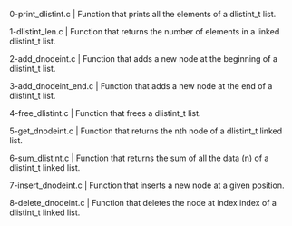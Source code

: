 0-print_dlistint.c | Function that prints all the elements of a dlistint_t list.

1-dlistint_len.c | Function that returns the number of elements in a linked dlistint_t list.

2-add_dnodeint.c | Function that adds a new node at the beginning of a dlistint_t list.

3-add_dnodeint_end.c | Function that adds a new node at the end of a dlistint_t list.

4-free_dlistint.c | Function that frees a dlistint_t list.

5-get_dnodeint.c | Function that returns the nth node of a dlistint_t linked list.

6-sum_dlistint.c | Function that returns the sum of all the data (n) of a dlistint_t linked list.

7-insert_dnodeint.c | Function that inserts a new node at a given position.

8-delete_dnodeint.c | Function that deletes the node at index index of a dlistint_t linked list.
